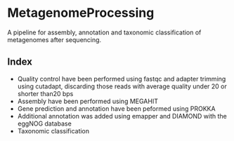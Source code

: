 # MetagenomeProcessing
A pipeline for assembly, annotation and taxonomic classification of metagenomes after sequencing.

## Index
- Quality control have been performed using fastqc and adapter trimming using cutadapt, discarding those reads with average quality under 20 or shorter than20 bps
- Assembly have been performed using MEGAHIT
- Gene prediction and annotation have been peformed using PROKKA
- Additional annotation was added using emapper and DIAMOND with the eggNOG database
- Taxonomic classification

